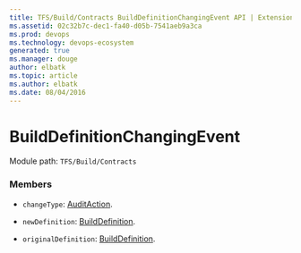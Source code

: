 ```yaml
---
title: TFS/Build/Contracts BuildDefinitionChangingEvent API | Extensions for Azure DevOps Services
ms.assetid: 02c32b7c-dec1-fa40-d05b-7541aeb9a3ca
ms.prod: devops
ms.technology: devops-ecosystem
generated: true
ms.manager: douge
author: elbatk
ms.topic: article
ms.author: elbatk
ms.date: 08/04/2016
---
```


# BuildDefinitionChangingEvent

Module path: `TFS/Build/Contracts`


### Members

* `changeType`: [AuditAction](./AuditAction.md). 

* `newDefinition`: [BuildDefinition](./BuildDefinition.md). 

* `originalDefinition`: [BuildDefinition](./BuildDefinition.md). 

